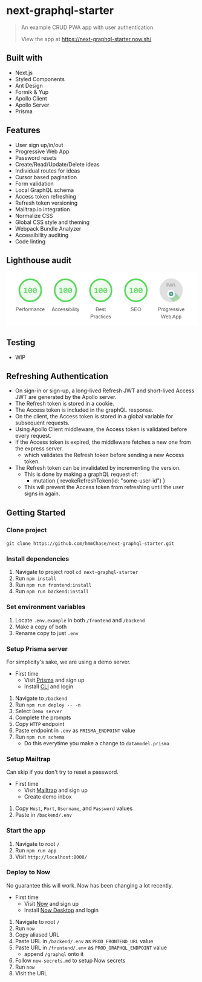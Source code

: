 # next-graphql-starter

> An example CRUD PWA app with user authentication.
>
> View the app at <https://next-graphql-starter.now.sh/>

## Built with

- Next.js
- Styled Components
- Ant Design
- Formik & Yup
- Apollo Client
- Apollo Server
- Prisma

## Features

- User sign up/in/out
- Progressive Web App
- Password resets
- Create/Read/Update/Delete ideas
- Individual routes for ideas
- Cursor based pagination
- Form validation
- Local GraphQL schema
- Access token refreshing
- Refresh token versioning
- Mailtrap.io integration
- Normalize CSS
- Global CSS style and theming
- Webpack Bundle Analyzer
- Accessibility auditing
- Code linting

## Lighthouse audit

![Lighthouse](./lighthouse.png 'Lighthouse')

## Testing

- WIP

## Refreshing Authentication

- On sign-in or sign-up, a long-lived Refresh JWT and short-lived Access JWT are generated by the Apollo server.
- The Refresh token is stored in a cookie.
- The Access token is included in the graphQL response.
- On the client, the Access token is stored in a global variable for subsequent requests.
- Using Apollo Client middleware, the Access token is validated before every request.
- If the Access token is expired, the middleware fetches a new one from the express server.
  - which validates the Refresh token before sending a new Access token.
- The Refresh token can be invalidated by incrementing the version.
  - This is done by making a graphQL request of:
    - mutation { revokeRefreshToken(id: "some-user-id") }
  - This will prevent the Access token from refreshing until the user signs in again.

## Getting Started

### Clone project

`git clone https://github.com/hmmChase/next-graphql-starter.git`

### Install dependencies

1. Navigate to project root `cd next-graphql-starter`
2. Run `npm install`
3. Run `npm run frontend:install`
4. Run `npm run backend:install`

### Set environment variables

1. Locate `.env.example` in both `/frontend` and `/backend`
2. Make a copy of both
3. Rename copy to just `.env`

### Setup Prisma server

For simplicity's sake, we are using a demo server.

- First time
  - Visit [Prisma](https://www.prisma.io/) and sign up
  - Install [CLI](https://www.prisma.io/docs/prisma-cli-and-configuration/using-the-prisma-cli-alx4/) and login

1. Navigate to `/backend`
2. Run `npm run deploy -- -n`
3. Select `Demo server`
4. Complete the prompts
5. Copy `HTTP` endpoint
6. Paste endpoint in `.env` as `PRISMA_ENDPOINT` value
7. Run `npm run schema`
   - Do this everytime you make a change to `datamodel.prisma`

### Setup Mailtrap

Can skip if you don't try to reset a password.

- First time
  - Visit [Mailtrap](https://mailtrap.io) and sign up
  - Create demo inbox

1. Copy `Host`, `Port`, `Username`, and `Password` values
2. Paste in `/backend/.env`

### Start the app

1. Navigate to root `/`
2. Run `npm run app`
3. Visit `http://localhost:8008/`

### Deploy to Now

No guarantee this will work. Now has been changing a lot recently.

- First time
  - Visit [Now](https://zeit.co/now) and sign up
  - Install [Now Desktop](https://zeit.co/download) and login

1. Navigate to root `/`
2. Run `now`
3. Copy aliased URL
4. Paste URL in `/backend/.env` as `PROD_FRONTEND_URL` value
5. Paste URL in `/frontend/.env` as `PROD_GRAPHQL_ENDPOINT` value
   - append `/graphql` onto it
6. Follow `now-secrets.md` to setup Now secrets
7. Run `now`
8. Visit the URL
